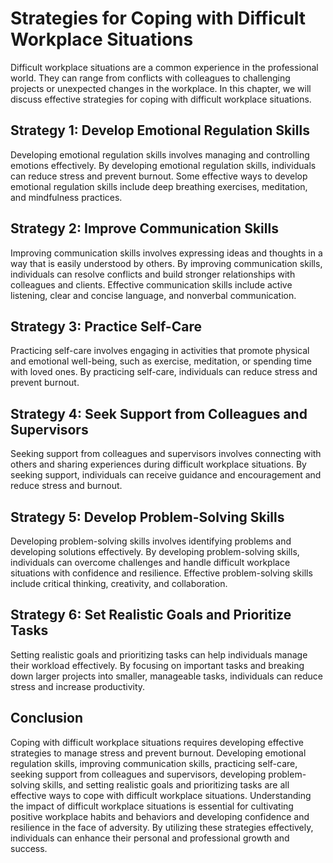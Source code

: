 Strategies for Coping with Difficult Workplace Situations
==================================================================================================================

Difficult workplace situations are a common experience in the professional world. They can range from conflicts with colleagues to challenging projects or unexpected changes in the workplace. In this chapter, we will discuss effective strategies for coping with difficult workplace situations.

Strategy 1: Develop Emotional Regulation Skills
-----------------------------------------------

Developing emotional regulation skills involves managing and controlling emotions effectively. By developing emotional regulation skills, individuals can reduce stress and prevent burnout. Some effective ways to develop emotional regulation skills include deep breathing exercises, meditation, and mindfulness practices.

Strategy 2: Improve Communication Skills
----------------------------------------

Improving communication skills involves expressing ideas and thoughts in a way that is easily understood by others. By improving communication skills, individuals can resolve conflicts and build stronger relationships with colleagues and clients. Effective communication skills include active listening, clear and concise language, and nonverbal communication.

Strategy 3: Practice Self-Care
------------------------------

Practicing self-care involves engaging in activities that promote physical and emotional well-being, such as exercise, meditation, or spending time with loved ones. By practicing self-care, individuals can reduce stress and prevent burnout.

Strategy 4: Seek Support from Colleagues and Supervisors
--------------------------------------------------------

Seeking support from colleagues and supervisors involves connecting with others and sharing experiences during difficult workplace situations. By seeking support, individuals can receive guidance and encouragement and reduce stress and burnout.

Strategy 5: Develop Problem-Solving Skills
------------------------------------------

Developing problem-solving skills involves identifying problems and developing solutions effectively. By developing problem-solving skills, individuals can overcome challenges and handle difficult workplace situations with confidence and resilience. Effective problem-solving skills include critical thinking, creativity, and collaboration.

Strategy 6: Set Realistic Goals and Prioritize Tasks
----------------------------------------------------

Setting realistic goals and prioritizing tasks can help individuals manage their workload effectively. By focusing on important tasks and breaking down larger projects into smaller, manageable tasks, individuals can reduce stress and increase productivity.

Conclusion
----------

Coping with difficult workplace situations requires developing effective strategies to manage stress and prevent burnout. Developing emotional regulation skills, improving communication skills, practicing self-care, seeking support from colleagues and supervisors, developing problem-solving skills, and setting realistic goals and prioritizing tasks are all effective ways to cope with difficult workplace situations. Understanding the impact of difficult workplace situations is essential for cultivating positive workplace habits and behaviors and developing confidence and resilience in the face of adversity. By utilizing these strategies effectively, individuals can enhance their personal and professional growth and success.
